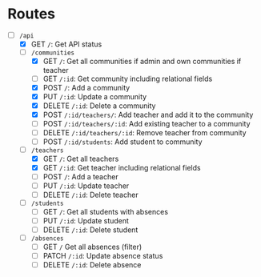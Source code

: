 # Routes

- [ ] `/api`
  - [x] GET `/`: Get API status
  - [ ] `/communities`
    - [x] GET `/`: Get all communities if admin and own communities if teacher
    - [ ] GET `/:id`: Get community including relational fields
    - [x] POST `/`: Add a community
    - [x] PUT `/:id`: Update a community
    - [x] DELETE `/:id`: Delete a community
    - [x] POST `/:id/teachers/`: Add teacher and add it to the community
    - [ ] POST `/:id/teachers/:id`: Add existing teacher to a community
    - [ ] DELETE `/:id/teachers/:id`: Remove teacher from community
    - [ ] POST `/:id/students`: Add student to community
  - [ ] `/teachers`
    - [x] GET `/`: Get all teachers
    - [x] GET `/:id`: Get teacher including relational fields
    - [ ] POST `/`: Add a teacher
    - [ ] PUT `/:id`: Update teacher
    - [ ] DELETE `/:id`: Delete teacher
  - [ ] `/students`
    - [ ] GET `/`: Get all students with absences
    - [ ] PUT `/:id`: Update student
    - [ ] DELETE `/:id`: Delete student
  - [ ] `/absences`
    - [ ] GET `/` Get all absences (filter)
    - [ ] PATCH `/:id`: Update absence status
    - [ ] DELETE `/:id`: Delete absence